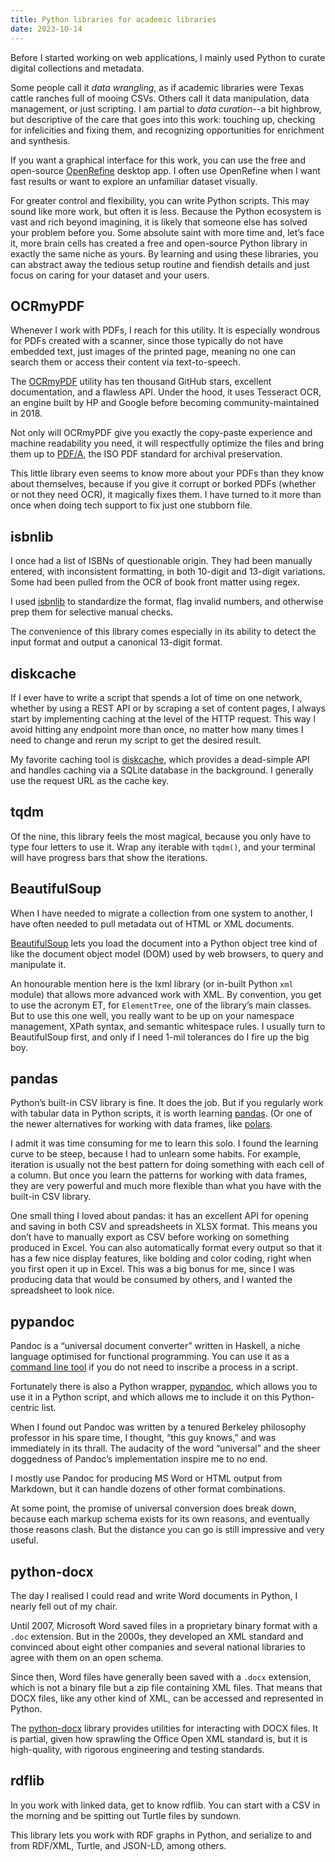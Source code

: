 ```yaml
---
title: Python libraries for academic libraries
date: 2023-10-14
---
```


Before I started working on web applications, I mainly used Python to curate digital collections and metadata.

Some people call it _data wrangling_, as if academic libraries were Texas cattle ranches full of mooing CSVs. Others call it data manipulation, data management, or just scripting. I am partial to _data curation_--a bit highbrow, but descriptive of the care that goes into this work: touching up, checking for infelicities and fixing them, and recognizing opportunities for enrichment and synthesis.

If you want a graphical interface for this work, you can use the free and open-source [OpenRefine](https://openrefine.org/) desktop app. I often use OpenRefine when I want fast results or want to explore an unfamiliar dataset visually.

For greater control and flexibility, you can write Python scripts. This may sound like more work, but often it is less. Because the Python ecosystem is vast and rich beyond imagining, it is likely that someone else has solved your problem before you. Some absolute saint with more time and, let’s face it, more brain cells has created a free and open-source Python library in exactly the same niche as yours. By learning and using these libraries, you can abstract away the tedious setup routine and fiendish details and just focus on caring for your dataset and your users.

## OCRmyPDF

Whenever I work with PDFs, I reach for this utility. It is especially wondrous for PDFs created with a scanner, since those typically do not have embedded text, just images of the printed page, meaning no one can search them or access their content via text-to-speech.

The [OCRmyPDF](https://ocrmypdf.readthedocs.io) utility has ten thousand GitHub stars, excellent documentation, and a flawless API. Under the hood, it uses Tesseract OCR, an engine built by HP and Google before becoming community-maintained in 2018.

Not only will OCRmyPDF give you exactly the copy-paste experience and machine readability you need, it will respectfully optimize the files and bring them up to [PDF/A](https://en.wikipedia.org/wiki/PDF/A), the ISO PDF standard for archival preservation.

This little library even seems to know more about your PDFs than they know about themselves, because if you give it corrupt or borked PDFs (whether or not they need OCR), it magically fixes them. I have turned to it more than once when doing tech support to fix just one stubborn file.

## isbnlib

I once had a list of ISBNs of questionable origin. They had been manually entered, with inconsistent formatting, in both 10-digit and 13-digit variations. Some had been pulled from the OCR of book front matter using regex.

I used [isbnlib](https://github.com/xlcnd/isbnlib) to standardize the format, flag invalid numbers, and otherwise prep them for selective manual checks.

The convenience of this library comes especially in its ability to detect the input format and output a canonical 13-digit format.

## diskcache

If I ever have to write a script that spends a lot of time on one network, whether by using a REST API or by scraping a set of content pages, I always start by implementing caching at the level of the HTTP request. This way I avoid hitting any endpoint more than once, no matter how many times I need to change and rerun my script to get the desired result.

My favorite caching tool is [diskcache](https://grantjenks.com/docs/diskcache/), which provides a dead-simple API and handles caching via a SQLite database in the background. I generally use the request URL as the cache key.

## tqdm

Of the nine, this library feels the most magical, because you only have to type four letters to use it. Wrap any iterable with `tqdm()`, and your terminal will have progress bars that show the iterations.

## BeautifulSoup

When I have needed to migrate a collection from one system to another, I have often needed to pull metadata out of HTML or XML documents.

[BeautifulSoup](https://www.crummy.com/software/BeautifulSoup/bs4/doc/) lets you load the document into a Python object tree kind of like the document object model (DOM) used by web browsers, to query and manipulate it.

An honourable mention here is the lxml library (or in-built Python `xml` module) that allows more advanced work with XML. By convention, you get to use the acronym ET, for `ElementTree`, one of the library’s main classes. But to use this one well, you really want to be up on your namespace management, XPath syntax, and semantic whitespace rules. I usually turn to BeautifulSoup first, and only if I need 1-mil tolerances do I fire up the big boy.

## pandas

Python’s built-in CSV library is fine. It does the job. But if you regularly work with tabular data in Python scripts, it is worth learning [pandas](https://pandas.pydata.org/). (Or one of the newer alternatives for working with data frames, like [polars](https://docs.pola.rs/).

I admit it was time consuming for me to learn this solo. I found the learning curve to be steep, because I had to unlearn some habits. For example, iteration is usually not the best pattern for doing something with each cell of a column. But once you learn the patterns for working with data frames, they are very powerful and much more flexible than what you have with the built-in CSV library.

One small thing I loved about pandas: it has an excellent API for opening and saving in both CSV and spreadsheets in XLSX format. This means you don’t have to manually export as CSV before working on something produced in Excel. You can also automatically format every output so that it has a few nice display features, like bolding and color coding, right when you first open it up in Excel. This was a big bonus for me, since I was producing data that would be consumed by others, and I wanted the spreadsheet to look nice.

## pypandoc

Pandoc is a “universal document converter” written in Haskell, a niche language optimised for functional programming. You can use it as a [command line tool](https://pandoc.org/installing.html) if you do not need to inscribe a process in a script.

Fortunately there is also a Python wrapper, [pypandoc](https://github.com/JessicaTegner/pypandoc), which allows you to use it in a Python script, and which allows me to include it on this Python-centric list.

When I found out Pandoc was written by a tenured Berkeley philosophy professor in his spare time, I thought, “this guy knows,” and was immediately in its thrall. The audacity of the word “universal” and the sheer doggedness of Pandoc’s implementation inspire me to no end.

I mostly use Pandoc for producing MS Word or HTML output from Markdown, but it can handle dozens of other format combinations.

At some point, the promise of universal conversion does break down, because each markup schema exists for its own reasons, and eventually those reasons clash. But the distance you can go is still impressive and very useful.

## python-docx

The day I realised I could read and write Word documents in Python, I nearly fell out of my chair.

Until 2007, Microsoft Word saved files in a proprietary binary format with a `.doc` extension. But in the 2000s, they developed an XML standard and convinced about eight other companies and several national libraries to agree with them on an open schema.

Since then, Word files have generally been saved with a `.docx` extension, which is not a binary file but a zip file containing XML files. That means that DOCX files, like any other kind of XML, can be accessed and represented in Python.

The [python-docx](https://python-docx.readthedocs.io) library provides utilities for interacting with DOCX files. It is partial, given how sprawling the Office Open XML standard is, but it is high-quality, with rigorous engineering and testing standards.

## rdflib

In you work with linked data, get to know rdflib. You can start with a CSV in the morning and be spitting out Turtle files by sundown.

This library lets you work with RDF graphs in Python, and serialize to and from RDF/XML, Turtle, and JSON-LD, among others.
